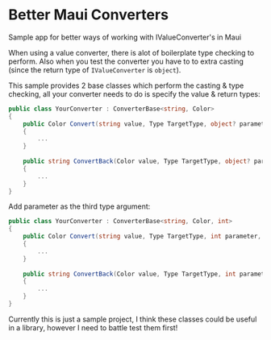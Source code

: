 # Better Maui Converters
Sample app for better ways of working with IValueConverter's in Maui



When using a value converter, there is alot of boilerplate type checking to perform. Also when you test the converter you have to to extra casting (since the return type of `IValueConverter` is `object`).



This sample provides 2 base classes which perform the casting & type checking, all your converter needs to do is specify the value & return types:

```csharp
public class YourConverter : ConverterBase<string, Color>
{
	public Color Convert(string value, Type TargetType, object? parameter, CultureInfo culture)
    {
        ...
    }
    
    public string ConvertBack(Color value, Type TargetType, object? parameter, CultureInfo culture)
    {
        ...
    }
}
```

Add parameter as the third type argument:

```csharp
public class YourConverter : ConverterBase<string, Color, int>
{
	public Color Convert(string value, Type TargetType, int parameter, CultureInfo culture)
    {
        ...
    }
    
    public string ConvertBack(Color value, Type TargetType, int parameter, CultureInfo culture)
    {
        ...
    }
}
```



Currently this is just a sample project, I think these classes could be useful in a library, however I need to battle test them first!
